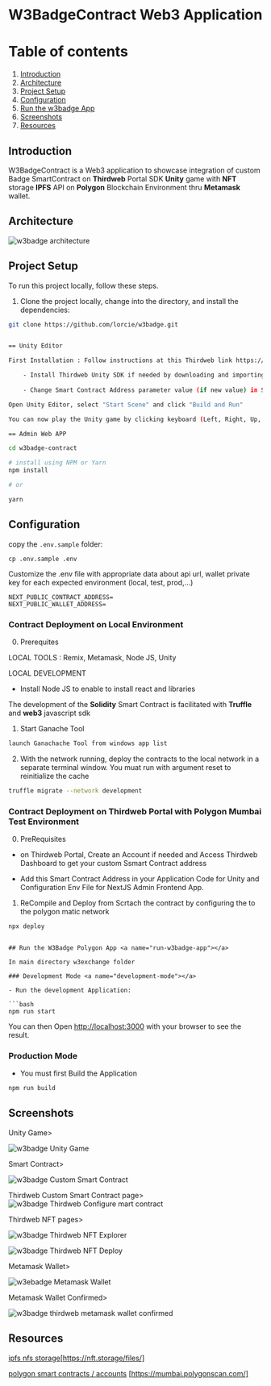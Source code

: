 # W3BadgeContract Web3 Application

# Table of contents
1. [Introduction](#introduction)
2. [Architecture](#architecture)
3. [Project Setup](#project-setup)
4. [Configuration](#configuration)
5. [Run the w3badge App](#run-w3badge-app)
6. [Screenshots](#screenshots)
6. [Resources](#resources)

## Introduction <a name="introduction"></a>
W3BadgeContract is a Web3 application to showcase integration of custom Badge SmartContract on **Thirdweb** Portal SDK **Unity** game with **NFT** storage **IPFS** API  on **Polygon** Blockchain Environment thru **Metamask** wallet.

## Architecture <a name="architecture"></a>

![w3badge architecture](./screenshots/w3badge-architecture.png)

## Project Setup <a name="project-setup"></a>

To run this project locally, follow these steps.

1. Clone the project locally, change into the directory, and install the dependencies:

```sh
git clone https://github.com/lorcie/w3badge.git


== Unity Editor

First Installation : Follow instructions at this Thirdweb link https://blog.thirdweb.com/guides/get-started-with-thirdwebs-unity-sdk/

	- Install Thirdweb Unity SDK if needed by downloading and importing the Unity package and configure as webGL,...
	
	- Change Smart Contract Address parameter value (if new value) in Script SDKManager.cs

Open Unity Editor, select "Start Scene" and click "Build and Run"

You can now play the Unity game by clicking keyboard (Left, Right, Up, Down and Space to Jump) Inputs

== Admin Web APP

cd w3badge-contract

# install using NPM or Yarn
npm install

# or

yarn
```

## Configuration <a name="configuration"></a>

copy the `.env.sample` folder:

```
cp .env.sample .env
```

Customize the .env file with appropriate data about api url, wallet private key for each expected environment (local, test, prod,...)

```
NEXT_PUBLIC_CONTRACT_ADDRESS=
NEXT_PUBLIC_WALLET_ADDRESS=

```

### Contract Deployment on Local Environment

0. Prerequites

LOCAL TOOLS :  Remix, Metamask,  Node JS, Unity

LOCAL DEVELOPMENT

- Install Node JS to enable to install react and libraries

The development of the **Solidity** Smart Contract is facilitated with **Truffle** and **web3** javascript sdk

1. Start Ganache Tool

```sh
launch Ganachache Tool from windows app list
```

2. With the network running, deploy the contracts to the local network in a separate terminal window. You muat run with argument reset  to reinitialize the cache

```sh
truffle migrate --network development
```

### Contract Deployment on Thirdweb Portal with Polygon Mumbai Test Environment

0. PreRequisites

- on Thirdweb Portal, Create an Account if needed and Access Thirdweb Dashboard  to get your custom Ssmart Contract address

- Add this Smart Contract Address in your Application Code for Unity and Configuration Env File for NextJS Admin Frontend App.


1. ReCompile and Deploy from Scrtach the contract by configuring the  to the polygon matic network

```sh
npx deploy
```

```

## Run the W3Badge Polygon App <a name="run-w3badge-app"></a>

In main directory w3exchange folder

### Development Mode <a name="development-mode"></a>

- Run the development Application:

```bash
npm run start
```
You can then Open [http://localhost:3000](http://localhost:3000) with your browser to see the result.

### Production Mode <a name="production-mode"></a>

- You must first Build the Application

```bash
npm run build
```

## Screenshots <a name="screenshots"></a>
Unity Game>

![w3badge Unity Game](./screenshots/ComboUnityWeb3-Unity-Thirdweb.png)

Smart Contract>

![w3badge Custom Smart Contract](./screenshots/w3badgecontract-solidity.png)

Thirdweb Custom Smart Contract page>
![w3badge Thirdweb Configure mart contract](./screenshots/w3badgeContract-thirdweb-deploy-NFT.png)


Thirdweb NFT pages>

![w3badge Thirdweb NFT Explorer](./screenshots/w3badgeContract-thirdweb-deploy-NFT-explorer.png)


![w3badge Thirdweb NFT Deploy](./screenshots/w3badgeContract-thirdweb-deploy-NFT-list.png)


Metamask Wallet>

![w3ebadge Metamask Wallet](./screenshots/w3badgeContract-thirdweb-metamask.png)


Metamask Wallet Confirmed>

![w3badge thirdweb metamask wallet confirmed](./screenshots/w3badgeContract-thirdweb-metamask-confirmed.png)


## Resources <a name="resources"></a>

[ipfs nfs storage](https://nft.storage/files/)[https://nft.storage/files/]

[polygon smart contracts / accounts](https://mumbai.polygonscan.com/) [https://mumbai.polygonscan.com/]